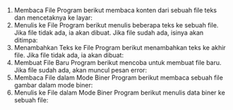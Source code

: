 1. Membaca File
   Program berikut membaca konten dari sebuah file teks dan mencetaknya ke layar:
2. Menulis ke File
   Program berikut menulis beberapa teks ke sebuah file. Jika file tidak ada, ia akan dibuat. Jika file sudah ada, isinya akan ditimpa:
3. Menambahkan Teks ke File
   Program berikut menambahkan teks ke akhir file. Jika file tidak ada, ia akan dibuat:
4. Membuat File Baru
   Program berikut mencoba untuk membuat file baru. Jika file sudah ada, akan muncul pesan error:
5. Membaca File dalam Mode Biner
   Program berikut membaca sebuah file gambar dalam mode biner:
6. Menulis ke File dalam Mode Biner
   Program berikut menulis data biner ke sebuah file:
